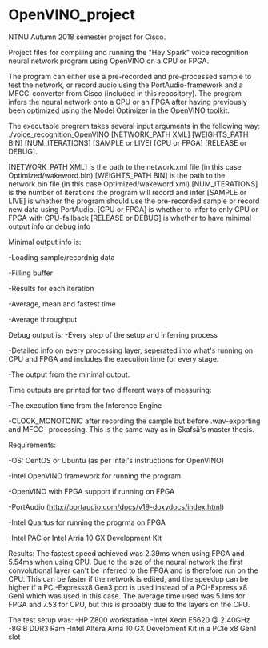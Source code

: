 # OpenVINO_project
NTNU Autumn 2018 semester project for Cisco.

Project files for compiling and running the "Hey Spark" voice recognition neural
network program using OpenVINO on a CPU or FPGA. 

The program can either use a pre-recorded and pre-processed sample to test the network,
or record audio using the PortAudio-framework and a MFCC-converter from Cisco 
(included in this repository). The program infers the neural network onto a CPU or an 
FPGA after having previously been optimized using the Model Optimizer in the OpenVINO
toolkit. 


The executable program takes several input arguments in the following way:
./voice_recognition_OpenVINO [NETWORK_PATH XML] [WEIGHTS_PATH BIN] [NUM_ITERATIONS]
[SAMPLE or LIVE] [CPU or FPGA] [RELEASE or DEBUG].


[NETWORK_PATH XML] is the path to the network.xml file (in this case Optimized/wakeword.bin)
[WEIGHTS_PATH BIN] is the path to the network.bin file (in this case Optimized/wakeword.xml)
[NUM_ITERATIONS] is the number of iterations the program will record and infer
[SAMPLE or LIVE] is whether the program should use the pre-recorded sample or record new data
using PortAudio.
[CPU or FPGA] is whether to infer to only CPU or FPGA with CPU-fallback
[RELEASE or DEBUG] is whether to have minimal output info or debug info


Minimal output info is:

-Loading sample/recordnig data

-Filling buffer

-Results for each iteration

-Average, mean and fastest time

-Average throughput


Debug output is:
-Every step of the setup and inferring process

-Detailed info on every processing layer, seperated into what's running on CPU and FPGA
and includes the execution time for every stage. 

-The output from the minimal output.


Time outputs are printed for two different ways of measuring: 

-The execution time from the Inference Engine

-CLOCK_MONOTONIC after recording the sample but before .wav-exporting and MFCC-
processing. This is the same way as in Skafså's master thesis.


Requirements:

-OS: CentOS or Ubuntu (as per Intel's instructions for OpenVINO)

-Intel OpenVINO framework for running the program

-OpenVINO with FPGA support if running on FPGA

-PortAudio (http://portaudio.com/docs/v19-doxydocs/index.html)

-Intel Quartus for running the progrma on FPGA

-Intel PAC or Intel Arria 10 GX Development Kit


Results:
The fastest speed achieved was 2.39ms when using FPGA and 5.54ms when using CPU. Due to
the size of the neural network the first convolutional layer can't be inferred to the 
FPGA and is therefore run on the CPU. This can be faster if the network is edited, and 
the speedup can be higher if a PCI-Expressx8 Gen3 port is used instead of a 
PCI-Express x8 Gen1 which was used in this case. The average time used was 5.1ms for FPGA
and 7.53 for CPU, but this is probably due to the layers on the CPU.


The test setup was:
-HP Z800 workstation
-Intel Xeon E5620 @ 2.40GHz
-8GiB DDR3 Ram
-Intel Altera Arria 10 GX Develpment Kit in a PCIe x8 Gen1 slot


